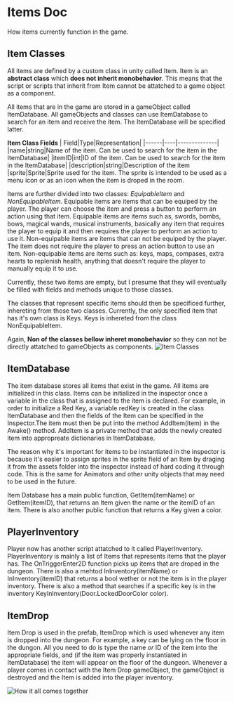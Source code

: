 # Items Doc
How items currently function in the game.

## Item Classes
All items are defined by a custom class in unity called Item. 
Item is an **abstract class** which **does not inherit monobehavior**. 
This means that the script or scripts that inherit from Item cannot be attatched to a game object as a component.

All items that are in the game are stored in a gameObject called ItemDatabase. All gameObjects and classes can use ItemDatabase to search for an item and receive the item. The ItemDatabase will be specified latter.

**Item Class Fields**
| Field|Type|Representation|
|------|----|--------------|
|name|string|Name of the item. Can be used to search for the item in the ItemDatabase|
|itemID|int|ID of the item. Can be used to search for the item in the ItemDatabase|
|description|string|Description of the item
|sprite|Sprite|Sprite used for the item. The sprite is intended to be used as a menu icon or as an icon when the item is droped in the room.

Items are further divided into two classes: *EquipableItem* and *NonEquipableItem*.
Equipable items are items that can be equiped by the player. The player can choose the item and press a button to perform an action using that item. 
Equipable items are items such as, swords, bombs, bows, magical wands, musical instruments, basically any item that requires the player to equip it and then requires the player to perform an action to use it.
Non-equipable items are items that can not be equiped by the player. The item does not require the player to press an action button to use an item.
Non-equipable items are items such as: keys, maps, compases, extra hearts to replenish health, anything that doesn't require the player to manually equip it to use.

Currently, these two items are empty, but I presume that they will eventually be filled with fields and methods unique to those classes.

The classes that represent specific items should then be specificed further, inhereting from those two classes. Currently, the only specified item that has it's own class is Keys. Keys is inhereted from the class NonEquipableItem.

Again, **Non of the classes bellow inheret monobehavior** so they can not be directly attatched to gameObjects as components.
![Item Classes](ItemDoc_Images/Item_Class_Structure.PNG)

## ItemDatabase
The item database stores all items that exist in the game. All items are initialized in this class. Items can be initialized in the inspector once a variable in the class that is assigned to the item is declared. For example, in order to initialize a Red Key, a variable redKey is created in the class ItemDatabase and then the fields of the Item can be specified in the Inspector.The item must then be put into the method AddItem(item) in the Awake() method. AddItem is a private method that adds the newly created item into appropreate dictionaries in ItemDatabase.

The reason why it's important for items to be instantiated in the inspector is because it's easier to assign sprites in the sprite field of an Item by draging it from the assets folder into the inspector instead of hard coding it through code. This is the same for Animators and other unity objects that may need to be used in the future.

Item Database has a main public function, GetItem(itemName) or GetItem(itemID), that returns an Item given the name or the itemID of an item. There is also another public function that returns a Key given a color.

## PlayerInventory
Player now has another script attatched to it called PlayerInventory. PlayerInventory is mainly a list of Items that represents items that the player has. 
The OnTriggerEnter2D function picks up items that are droped in the dungeon. 
There is also a mehtod InInventory(itemName) or InInventory(itemID) that returns a bool wether or not the item is in the player inventory. 
There is also a method that searches if a specific key is in the inventory KeyInInventory(Door.LockedDoorColor color).

## ItemDrop
Item Drop is used in the prefab, ItemDrop which is used whenever any item is dropped into the dungeon. For example, a key can be lying on the floor in the dungon. All you need to do is type the name *or* ID of the item into the appropriate fields, and (if the item was properly instantiated in ItemDatabase) the item will appear on the floor of the dungeon.
Whenever a player comes in contact with the Item Drop gameObject, the gameObject is destroyed and the Item is added into the player inventory.

![How it all comes together](ItemDoc_Images/All_Item_Classes.PNG)
